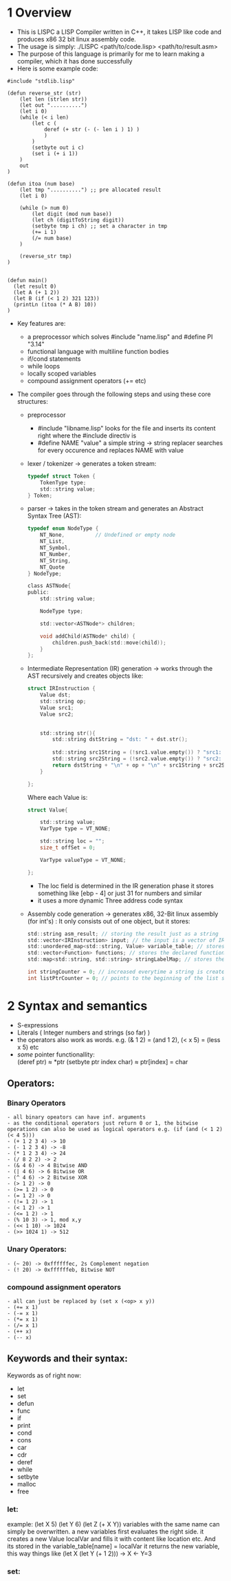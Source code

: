 # 1 Overview
- This is LISPC a LISP Compiler written in C++, it takes LISP like code and produces x86 32 bit linux assembly code.
- The usage is simply: ./LISPC <path/to/code.lisp> <path/to/result.asm>
- The purpose of this language is primarily for me to learn making a compiler, which it has done successfully
- Here is some example code:
```LISP
#include "stdlib.lisp"

(defun reverse_str (str)
    (let len (strlen str))
    (let out "..........")
    (let i 0)
    (while (< i len)
        (let c ( 
            deref (+ str (- (- len i ) 1) )
            )
        )
        (setbyte out i c)
        (set i (+ i 1))
    )
    out
)

(defun itoa (num base)
    (let tmp "..........") ;; pre allocated result
    (let i 0)

    (while (> num 0)
        (let digit (mod num base))
        (let ch (digitToString digit))
        (setbyte tmp i ch) ;; set a character in tmp
        (+= i 1)
        (/= num base)
    )

    (reverse_str tmp)
)


(defun main()
  (let result 0)
  (let A (+ 1 2))
  (let B (if (< 1 2) 321 123))
  (printLn (itoa (* A B) 10))
)

```

- Key features are:
    - a preprocessor which solves #include "name.lisp" and #define PI "3.14"
    - functional language with multiline function bodies 
    - if/cond statements 
    - while loops
    - locally scoped variables
    - compound assignment operators (+= etc)

- The compiler goes through the following steps and using these core structures:
    - preprocessor
        - #include "libname.lisp" looks for the file and inserts its content right where the #include directiv is
        - #define NAME "value" a simple string -> string replacer searches for every occurence and replaces NAME with value
    - lexer / tokenizer -> generates a token stream:
        ```C
        typedef struct Token {
            TokenType type;
            std::string value;
        } Token;
        ```
    - parser -> takes in the token stream and generates an Abstract Syntax Tree (AST):
        ```C
        typedef enum NodeType {
            NT_None,          // Undefined or empty node
            NT_List,
            NT_Symbol,
            NT_Number,
            NT_String,
            NT_Quote
        } NodeType;

        class ASTNode{
        public:
            std::string value;

            NodeType type;

            std::vector<ASTNode*> children;

            void addChild(ASTNode* child) {
                children.push_back(std::move(child));
            }
        };
        ```

    - Intermediate Representation (IR) generation -> works through the AST 
        recursively and creates objects like:
        ```C
        struct IRInstruction {
            Value dst;
            std::string op;
            Value src1;
            Value src2;
            

            std::string str(){
                std::string dstString = "dst: " + dst.str();
                
                std::string src1String = (!src1.value.empty()) ? "src1: " + src1.str() + "\n": "";
                std::string src2String = (!src2.value.empty()) ? "src2: " + src2.str() + "\n": "";
                return dstString + "\n" + op + "\n" + src1String + src2String;
            }

        };
        ```
        Where each Value is:
        ```C
        struct Value{
    
            std::string value;
            VarType type = VT_NONE;

            std::string loc = "";
            size_t offSet = 0;

            VarType valueType = VT_NONE;

        };

        ```
        - The loc field is determined in the IR generation phase it stores something like [ebp - 4] or just 31 for numbers and similar
        - it uses a more dynamic Three address code syntax
    - Assembly code generation -> generates x86, 32-Bit linux assembly (for int's) :
        It only consists out of one object, but it stores:
        ```C
        std::string asm_result; // storing the result just as a string
        std::vector<IRInstruction> input; // the input is a vector of IRInstructions
        std::unordered_map<std::string, Value> variable_table; // stores variables including parameters
        std::vector<Function> functions; // stores the declared functions, so they are visable for all other functions
        std::map<std::string, std::string> stringLabelMap; // stores the strings which are stored in the data section with name and content

        int stringCounter = 0; // increased everytime a string is created so that every string gets a uniqe name e.g. str_0 str_1 etc
        int listPtrCounter = 0; // points to the beginning of the list space 
        ```



# 2 Syntax and semantics
- S-expressions
- Literals ( Integer numbers and strings (so far) )
- the operators also work as words. e.g. (& 1 2) = (and 1 2), (< x 5) = (less x 5) etc
- _some_ pointer functionallity:    
    (deref ptr) ≈ *ptr
    (setbyte ptr index char) ≈ ptr[index] = char
## Operators:
### Binary Operators
    - all binary opeators can have inf. arguments
    - as the conditional operators just return 0 or 1, the bitwise operations can also be used as logical operators e.g. (if (and (< 1 2) (< 4 5)))
    - (+ 1 2 3 4) -> 10
    - (- 1 2 3 4) -> -8
    - (* 1 2 3 4) -> 24
    - (/ 8 2 2) -> 2
    - (& 4 6) -> 4 Bitwise AND
    - (| 4 6) -> 6 Bitwise OR
    - (^ 4 6) -> 2 Bitwise XOR
    - (> 1 2) -> 0
    - (>= 1 2) -> 0
    - (= 1 2) -> 0
    - (!= 1 2) -> 1
    - (< 1 2) -> 1
    - (<= 1 2) -> 1
    - (% 10 3) -> 1, mod x,y
    - (<< 1 10) -> 1024
    - (>> 1024 1) -> 512
### Unary Operators:
    - (~ 20) -> 0xffffffec, 2s Complement negation 
    - (! 20) -> 0xffffffeb, Bitwise NOT
### compound assignment operators
    - all can just be replaced by (set x (<op> x y))
    - (+= x 1)
    - (-= x 1)
    - (*= x 1)
    - (/= x 1)
    - (++ x) 
    - (-- x)

## Keywords and their syntax:
Keywords as of right now:
- let
- set
- defun
- func
- if
- print
- cond
- cons
- car
- cdr
- deref
- while
- setbyte
- malloc
- free
### let:
example:
    (let X 5)
    (let Y 6)
    (let Z (+ X Y))
variables with the same name can simply be overwritten.
a new variables first evaluates the right side.
it creates a new Value localVar and fills it with content like location etc.
And its stored in the variable_table[name] = localVar
it returns the new variable, this way things like (let X (let Y (+ 1 2))) -> X <- Y=3
### set:



